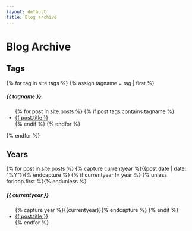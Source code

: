 ```yaml
---
layout: default
title: Blog archive
---
```

<div class="page-content wc-container">
  <h1>Blog Archive</h1>
  <h2>Tags</h2>
  {% for tag in site.tags %}
    {% assign tagname = tag | first %}
      <h5>{{ tagname }}</h5>
      <ul>
        {% for post in site.posts %}
          {% if post.tags contains tagname %}
              <li><a href="{{ post.url }}">{{ post.title }}</a></li>
          {% endif %}
        {% endfor %}
      </ul>
  {% endfor %}
  <h2>Years</h2>
  {% for post in site.posts %}
  	{% capture currentyear %}{{post.date | date: "%Y"}}{% endcapture %}
  	{% if currentyear != year %}
    	{% unless forloop.first %}</ul>{% endunless %}
    	<h5>{{ currentyear }}</h5>
    	<ul class="posts">
    	{% capture year %}{{currentyear}}{% endcapture %} 
  	{% endif %}
    <li><a href="{{ post.url | prepend: site.baseurl }}">{{ post.title }}</a></li>
  {% endfor %}

</div>